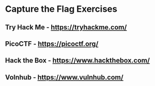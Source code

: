 # Capture the Flag Exercises

## Try Hack Me - https://tryhackme.com/
## PicoCTF - https://picoctf.org/
## Hack the Box - https://www.hackthebox.com/
## Volnhub - https://www.vulnhub.com/
